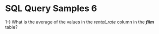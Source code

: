 # SQL Query Samples 6
1-) What is the average of the values in the *rental_rate* column in the ***film*** table?

